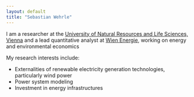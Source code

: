 ```yaml
---
layout: default
title: "Sebastian Wehrle"
---
```

I am a researcher at the [University of Natural Resources and Life Sciences, Vienna](www.boku.ac.at) and a 
lead quantitative analyst at [Wien Energie](wwww.wienenergie.at), working on energy and environmental economics

My research interests include:
* Externalities of renewable electricity generation technologies, particularly wind power
* Power system modeling
* Investment in energy infrastructures
